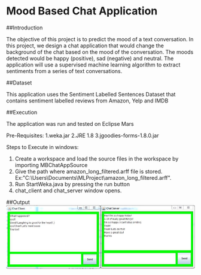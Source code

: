 # Mood Based Chat Application
##Introduction

The objective of this project is to predict the mood of a text conversation. In this project, we
design a chat application that would change the background of the chat based on the mood of
the conversation. The moods detected would be happy (positive), sad (negative) and neutral.
The application will use a supervised machine learning algorithm to extract sentiments from a
series of text conversations.

##Dataset

This application uses the Sentiment Labelled Sentences Dataset that contains sentiment labelled reviews from Amazon, Yelp and IMDB

##Execution

The application was run and tested on Eclipse Mars

Pre-Requisites:
1.weka.jar
2.JRE 1.8
3.jgoodies-forms-1.8.0.jar

Steps to Execute in windows:

1. Create a workspace and load the source files in the workspace by importing MBChatAppSource
2. Give the path where amazon_long_filtered.arff file is stored. Ex:"C:\\Users\\Documents\\MLProject\\amazon_long_filtered.arff". 
3. Run StartWeka.java by pressing the run button
4. chat_client and chat_server window opens.

##Output
![Positive Mood Detection](/positiveMoodDetect.jpg?raw=true "Positive mood detection")
